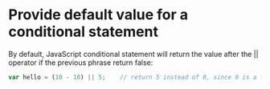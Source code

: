 # Provide default value for a conditional statement

By default, JavaScript conditional statement will return the value after the || operator if the previous phrase return false:

```javascript
var hello = (10 - 10) || 5;    // return 5 instead of 0, since 0 is a falsy value
```

